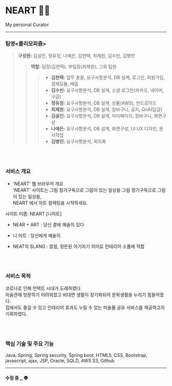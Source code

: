 # NEART :artist:

My personal Curator

---------------------------------

### 팀명<폴리모피즘>
> **구성원:** 김설인, 정유정, 나예은, 김현택, 최제원, 김수빈, 김병민
>
>> **역할:** 팀장(김현택), 부팀장(최제원), 그외 팀원 
>>
>>> * **김현택:** 업무 총괄, 요구사항분석, DB 설계, 로그인, 회원가입, 결제모듈, 매출 <br>
>>> * **김수빈:** 요구사항분석, DB 설계, 소셜 로그인(카카오, 네이버, 구글) <br>
>>> * **정유정:** 요구사항분석, DB 설계, 상품(AWS), 안드로이드 <br>
>>> * **최제원:** 요구사항분석, DB 설계, 장바구니, 공지, QnA(답글) <br>
>>> * **김설인:** 요구사항분석, DB 설계, 마이페이지, 장바구니, 화면구성 <br>
>>> * **나예은:** 요구사항분석, DB 설계, 화면구성, UI UX 디자인, 문서작업 <br>
>>> * **김병민:** 요구사항분석, 회의록





<br>
<br>

### 서비스 개요
- 'NEART' 웹 브라우저 개요 <br>
'NEART' 사이트는 그림 정기구독으로 그림이 있는 일상을 
그림 정기구독으로 그림이 있는 일상을,   
NEART 에서 아트 컬렉팅을 시작하세요.

 사이트 이름: NEART [니아트]

 - NEAR + ART : 당신 곁에 예술이 있다

 - 니 아트 : 당신에게 예술이

 - NEAT의 SLANG : 깔끔, 정돈된 아기자기 의미로 인테리어 소품에 적합

<br>
<br>

### 서비스 목적
코로나로 인해 언택트 시대가 도래하였다. <br>
미술관에 방문하기 어려워졌고 비대면 생활이 장기화되어 문화생활을 누리기 힘들어졌다. <br>
집에서도 즐길 수 있고 인테리어 효과도 누릴 수 있는 미술품 공유 서비스를 제공하고자 기획하였다.

<br>
<br>

### 핵심 기술 및 주요 기능
Java, Spring, Spring security, Spring boot, HTML5, CSS, Bootstrap, <br>
javascript, ajax, JSP, Oracle, SQLD, AWS S3, Github


---------------------------------
#### 수정 중 ,, :alien:

<!--


------------------------------
### 기대효과

------------------------------
### 페이지구성(시나리오)

------------------------------

### 구현 화면 -->
